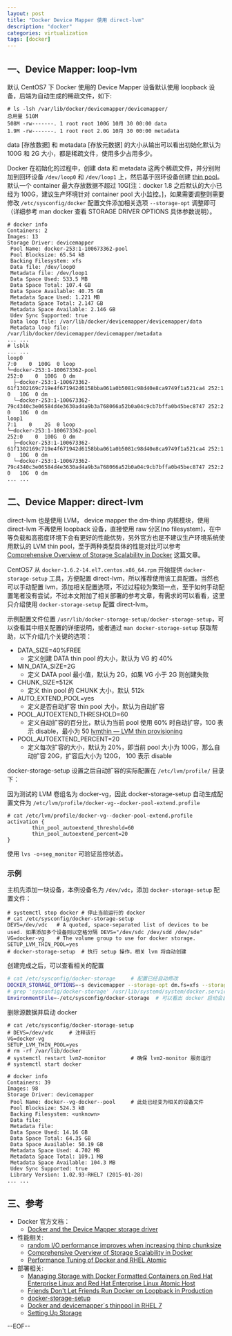 ```yaml
---
layout: post
title: "Docker Device Mapper 使用 direct-lvm"
description: "docker"
categories: virtualization
tags: [docker]
---
```


## 一、Device Mapper: loop-lvm

默认 CentOS7 下 Docker 使用的 Device Mapper 设备默认使用 loopback 设备，后端为自动生成的稀疏文件，如下:

```
# ls -lsh /var/lib/docker/devicemapper/devicemapper/
总用量 510M
508M -rw-------. 1 root root 100G 10月 30 00:00 data
1.9M -rw-------. 1 root root 2.0G 10月 30 00:00 metadata
```

data [存放数据] 和 metadata [存放元数据] 的大小从输出可以看出初始化默认为 100G 和 2G 大小，都是稀疏文件，使用多少占用多少。

Docker 在初始化的过程中，创建 data 和 metadata 这两个稀疏文件，并分别附加到回环设备 `/dev/loop0` 和 `/dev/loop1` 上，然后基于回环设备创建 [thin pool](https://www.kernel.org/doc/Documentation/device-mapper/thin-provisioning.txt)。 默认一个 container 最大存放数据不超过 10G[注：docker 1.8 之后默认的大小已经为 100G，建议生产环境针对 container pool 大小监控。]，如果需要调整则需要修改 `/etc/sysconfig/docker` 配置文件添加相关选项 `--storage-opt` 调整即可（详细参考 man docker 查看 STORAGE DRIVER OPTIONS 具体参数说明）。

```
# docker info
Containers: 2
Images: 13
Storage Driver: devicemapper
 Pool Name: docker-253:1-100673362-pool
 Pool Blocksize: 65.54 kB
 Backing Filesystem: xfs
 Data file: /dev/loop0
 Metadata file: /dev/loop1
 Data Space Used: 533.5 MB
 Data Space Total: 107.4 GB
 Data Space Available: 40.75 GB
 Metadata Space Used: 1.221 MB
 Metadata Space Total: 2.147 GB
 Metadata Space Available: 2.146 GB
 Udev Sync Supported: true
 Data loop file: /var/lib/docker/devicemapper/devicemapper/data
 Metadata loop file: /var/lib/docker/devicemapper/devicemapper/metadata
... ...
# lsblk
... ...
loop0                                                                                         7:0    0  100G  0 loop
└─docker-253:1-100673362-pool                                                               252:0    0  100G  0 dm
  ├─docker-253:1-100673362-61f1302169c719e4f671942d6158bba061a0b5081c98d40e8ca9749f1a521ca4 252:1    0   10G  0 dm
  └─docker-253:1-100673362-79c4340c3e06584d4e3630ad4a9b3a768066a52b0a04c9cb7bffa0b45bec8747 252:2    0   10G  0 dm
loop1                                                                                         7:1    0    2G  0 loop
└─docker-253:1-100673362-pool                                                               252:0    0  100G  0 dm
  ├─docker-253:1-100673362-61f1302169c719e4f671942d6158bba061a0b5081c98d40e8ca9749f1a521ca4 252:1    0   10G  0 dm
  └─docker-253:1-100673362-79c4340c3e06584d4e3630ad4a9b3a768066a52b0a04c9cb7bffa0b45bec8747 252:2    0   10G  0 dm
... ...
```

## 二、Device Mapper: direct-lvm

direct-lvm 也是使用 LVM， device mapper the dm-thinp 内核模块，使用 direct-lvm 不再使用 loopback 设备，直接使用 raw 分区(no filesystem)，在中等负载和高密度环境下会有更好的性能优势，另外官方也是不建议生产环境系统使用默认的 LVM thin pool，至于两种类型具体的性能对比可以参考 [Comprehensive Overview of Storage Scalability in Docker](https://developerblog。redhat。com/2014/09/30/overview-storage-scalability-docker/) 这篇文章。

CentOS7 从 `docker-1.6.2-14.el7.centos.x86_64.rpm` 开始提供 `docker-storage-setup` 工具，方便配置 direct-lvm，所以推荐使用该工具配置。当然也可以手动配置 lvm，添加相关配置选项，不过过程较为繁琐一点，至于如何手动配置笔者没有尝试，不过本文附加了相关部署的参考文章，有需求的可以看看，这里只介绍使用 `docker-storage-setup` 配置 direct-lvm。

示例配置文件位置 `/usr/lib/docker-storage-setup/docker-storage-setup`，可以查看其中相关配置的详细说明，或者通过 `man docker-storage-setup` 获取帮助，以下介绍几个关键的选项：

* DATA_SIZE=40%FREE
    * 定义创建 DATA thin pool 的大小，默认为 VG 的 40%
* MIN_DATA_SIZE=2G
    * 定义 DATA pool 最小值，默认为 2G，如果 VG 小于 2G 则创建失败
* CHUNK_SIZE=512K
    * 定义 thin pool 的 CHUNK 大小，默认 512k
* AUTO_EXTEND_POOL=yes
    * 定义是否自动扩容 thin pool 大小，默认为自动扩容
* POOL_AUTOEXTEND_THRESHOLD=60
    * 定义自动扩容的百分比，默认为当前 pool 使用 60% 时自动扩容，100 表示 disable，最小为 50 [lvmthin — LVM thin provisioning](http://man7.org/linux/man-pages/man7/lvmthin.7.html)
* POOL_AUTOEXTEND_PERCENT=20
    * 定义每次扩容的大小，默认为 20%，即当前 pool 大小为 100G，那么自动扩容 20G，扩容后大小为 120G， 100 表示 disable

docker-storage-setup 设置之后自动扩容的实际配置在 `/etc/lvm/profile/` 目录下：

因为测试的 LVM 卷组名为 docker-vg，因此 docker-storage-setup 自动生成配置文件为 `/etc/lvm/profile/docker-vg--docker-pool-extend.profile`

```
# cat /etc/lvm/profile/docker-vg--docker-pool-extend.profile
activation {
        thin_pool_autoextend_threshold=60
        thin_pool_autoextend_percent=20
}
```

使用 `lvs -o+seg_monitor` 可验证监控状态。

### 示例

主机先添加一块设备，本例设备名为 `/dev/vdc`，添加 `docker-storage-setup` 配置文件：

```
# systemctl stop docker # 停止当前运行的 docker
# cat /etc/sysconfig/docker-storage-setup
DEVS=/dev/vdc   # A quoted, space-separated list of devices to be used. 如果添加多个设备则以空格分隔 DEVS="/dev/sdc /dev/sdd /dev/sde"
VG=docker-vg    # The volume group to use for docker storage.
SETUP_LVM_THIN_POOL=yes
# docker-storage-setup  # 执行 setup 操作，相关 lvm 将自动创建
```

创建完成之后，可以查看相关的配置

``` bash
# cat /etc/sysconfig/docker-storage     # 配置已经自动修改
DOCKER_STORAGE_OPTIONS=-s devicemapper --storage-opt dm.fs=xfs --storage-opt dm.thinpooldev=/dev/mapper/docker--vg-docker--pool
# grep 'sysconfig/docker-storage' /usr/lib/systemd/system/docker.service
EnvironmentFile=-/etc/sysconfig/docker-storage  # 可以看出 docker 启动会自动加载该配置文件
```

删除源数据并启动 docker

```
# cat /etc/sysconfig/docker-storage-setup
# DEVS=/dev/vdc     # 注释该行
VG=docker-vg
SETUP_LVM_THIN_POOL=yes
# rm -rf /var/lib/docker
# systemctl restart lvm2-monitor        # 确保 lvm2-monitor 服务运行
# systemctl start docker
```

```
# docker info
Containers: 39
Images: 98
Storage Driver: devicemapper
 Pool Name: docker--vg-docker--pool     # 此处已经变为相关的设备文件
 Pool Blocksize: 524.3 kB
 Backing Filesystem: <unknown>
 Data file:
 Metadata file:
 Data Space Used: 14.16 GB
 Data Space Total: 64.35 GB
 Data Space Available: 50.19 GB
 Metadata Space Used: 4.702 MB
 Metadata Space Total: 109.1 MB
 Metadata Space Available: 104.3 MB
 Udev Sync Supported: true
 Library Version: 1.02.93-RHEL7 (2015-01-28)
... ...
```

## 三、参考

* Docker 官方文档：
    * [Docker and the Device Mapper storage driver](https://docs.docker.com/engine/userguide/storagedriver/device-mapper-driver/)
* 性能相关:
    * [random I/O performance improves when increasing thinp chunksize](https://github.com/projectatomic/docker-storage-setup/issues/31#issuecomment-104387530)
    * [Comprehensive Overview of Storage Scalability in Docker](https://developerblog.redhat.com/2014/09/30/overview-storage-scalability-docker/)
    * [Performance Tuning of Docker and RHEL Atomic](http://devconf.cz/files/slides2015/friday/Performance%20Tuning%20of%20Docker%20and%20RHEL%20Atomic.pdf)
* 部署相关:
    * [Managing Storage with Docker Formatted Containers on Red Hat Enterprise Linux and Red Hat Enterprise Linux Atomic Host](https://access.redhat.com/articles/1492923)
    * [Friends Don't Let Friends Run Docker on Loopback in Production](http://www.projectatomic.io/blog/2015/06/notes-on-fedora-centos-and-docker-storage-drivers/)
    * [docker-storage-setup](https://ekuric.wordpress.com/2015/07/17/docker-storage-setup/)
    * [Docker and devicemapper`s thinpool in RHEL 7](http://unpoucode.blogspot.hk/2015/06/docker-and-devicemappers-thinpool-in。html)
    * [Setting Up Storage](http://www.projectatomic.io/docs/docker-storage-recommendation/)

--EOF--

